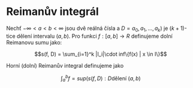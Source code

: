 # Reimanův integrál

Nechť $-\infty < a < b < \infty$ jsou dvě reálná čísla a $D = a_0, a_1, \dots, a_k)$ je $(k+1)$-tice dělení intervalu $(a,b)$. Pro funkci $f:[a,b] \to R$ definujeme dolní Reimanovu sumu jako:

$$s(f, D) = \sum_{i=1}^k |I_i|\cdot inf\{f(x) | x \in I\}$$

Horní (dolní) Reimanův integral definujeme jako

$$\int_a^b f = sup(s(f,D): D \text{dělení}~(a,b)$$
